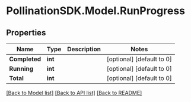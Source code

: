 
# PollinationSDK.Model.RunProgress

## Properties

Name | Type | Description | Notes
------------ | ------------- | ------------- | -------------
**Completed** | **int** |  | [optional] [default to 0]
**Running** | **int** |  | [optional] [default to 0]
**Total** | **int** |  | [optional] [default to 0]

[[Back to Model list]](../README.md#documentation-for-models)
[[Back to API list]](../README.md#documentation-for-api-endpoints)
[[Back to README]](../README.md)

